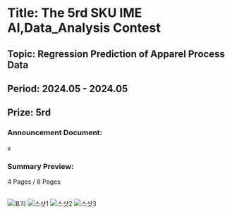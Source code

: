 # Title: The 5rd SKU IME AI,Data_Analysis Contest<br/>
## Topic: Regression Prediction of Apparel Process Data<br/>
## Period: 2024.05 - 2024.05 <br/>
## Prize: 5rd<br/>

### Announcement Document:<br/>
x

### Summary Preview:<br/>
4 Pages / 8 Pages<br/>
<br/>

![표지](https://github.com/user-attachments/assets/b1dc4e06-56a0-4d8b-a6e2-791a70d2e487)
![스샷1](https://github.com/user-attachments/assets/e875536d-6257-4b92-838d-2f8f879b7a89)
![스샷2](https://github.com/user-attachments/assets/8d55448e-5bae-4d42-ae18-b05986e3c4b7)
![스샷3](https://github.com/user-attachments/assets/84527bc2-5476-465b-945b-90ee47161e02)
